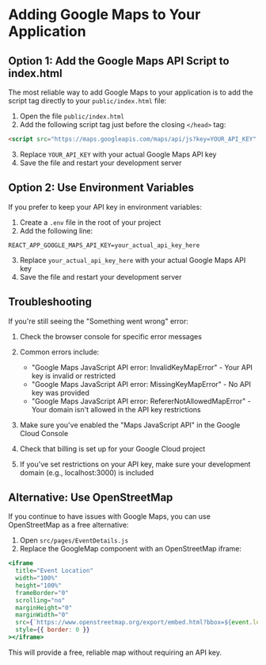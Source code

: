 # Adding Google Maps to Your Application

## Option 1: Add the Google Maps API Script to index.html

The most reliable way to add Google Maps to your application is to add the script tag directly to your `public/index.html` file:

1. Open the file `public/index.html`
2. Add the following script tag just before the closing `</head>` tag:

```html
<script src="https://maps.googleapis.com/maps/api/js?key=YOUR_API_KEY" async defer></script>
```

3. Replace `YOUR_API_KEY` with your actual Google Maps API key
4. Save the file and restart your development server

## Option 2: Use Environment Variables

If you prefer to keep your API key in environment variables:

1. Create a `.env` file in the root of your project
2. Add the following line:

```
REACT_APP_GOOGLE_MAPS_API_KEY=your_actual_api_key_here
```

3. Replace `your_actual_api_key_here` with your actual Google Maps API key
4. Save the file and restart your development server

## Troubleshooting

If you're still seeing the "Something went wrong" error:

1. Check the browser console for specific error messages
2. Common errors include:
   - "Google Maps JavaScript API error: InvalidKeyMapError" - Your API key is invalid or restricted
   - "Google Maps JavaScript API error: MissingKeyMapError" - No API key was provided
   - "Google Maps JavaScript API error: RefererNotAllowedMapError" - Your domain isn't allowed in the API key restrictions

3. Make sure you've enabled the "Maps JavaScript API" in the Google Cloud Console
4. Check that billing is set up for your Google Cloud project
5. If you've set restrictions on your API key, make sure your development domain (e.g., localhost:3000) is included

## Alternative: Use OpenStreetMap

If you continue to have issues with Google Maps, you can use OpenStreetMap as a free alternative:

1. Open `src/pages/EventDetails.js`
2. Replace the GoogleMap component with an OpenStreetMap iframe:

```jsx
<iframe 
  title="Event Location"
  width="100%"
  height="100%"
  frameBorder="0"
  scrolling="no"
  marginHeight="0"
  marginWidth="0"
  src={`https://www.openstreetmap.org/export/embed.html?bbox=${event.longitude-0.01},${event.latitude-0.01},${event.longitude+0.01},${event.latitude+0.01}&layer=mapnik&marker=${event.latitude},${event.longitude}`}
  style={{ border: 0 }}
></iframe>
```

This will provide a free, reliable map without requiring an API key.
